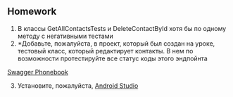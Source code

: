 ## Homework

1. В классы GetAllContactsTests и DeleteContactById хотя бы по одному методу с негативными тестами
2. *Добавьте, пожалуйста, в проект, который был создан на уроке, тестовый класс, который редактирует контакты. В нем по возможности протестируйте все статус коды этого эндпойнта

[Swagger Phonebook](https://contactapp-telran-backend.herokuapp.com/swagger-ui/index.html#/)

3. Установите, пожалуйста, [Android Studio](https://developer.android.com/studio)
